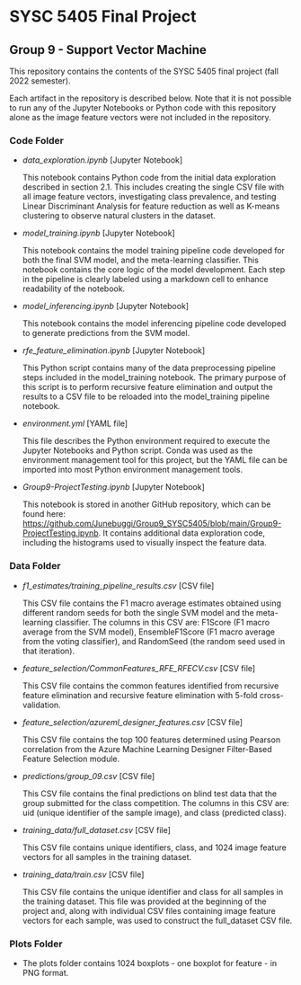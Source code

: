 # SYSC 5405 Final Project
## Group 9 - Support Vector Machine

This repository contains the contents of the SYSC 5405 final project (fall 2022 semester).

Each artifact in the repository is described below. Note that it is not possible to run any of the Jupyter Notebooks or Python code with this repository alone as the image feature vectors were not included in the repository.

### Code Folder

- *data_exploration.ipynb* [Jupyter Notebook]

  This notebook contains Python code from the initial data exploration described in section 2.1. This includes creating the single CSV file   with all image feature vectors, investigating class prevalence, and testing Linear Discriminant Analysis for feature reduction as well as K-means clustering to observe natural clusters in the dataset.

- *model_training.ipynb* [Jupyter Notebook]

  This notebook contains the model training pipeline code developed for both the final SVM model, and the meta-learning classifier. This notebook contains the core logic of the model development. Each step in the pipeline is clearly labeled using a markdown cell to enhance readability of the notebook.
  
- *model_inferencing.ipynb* [Jupyter Notebook]

  This notebook contains the model inferencing pipeline code developed to generate predictions from the SVM model. 

- *rfe_feature_elimination.ipynb* [Jupyter Notebook]

  This Python script contains many of the data preprocessing pipeline steps included in the model_training notebook. The primary purpose of this script is to perform recursive feature elimination and output the results to a CSV file to be reloaded into the model_training pipeline notebook.
  
- *environment.yml* [YAML file]

  This file describes the Python environment required to execute the Jupyter Notebooks and Python script. Conda was used as the environment management tool for this project, but the YAML file can be imported into most Python environment management tools.

- *Group9-ProjectTesting.ipynb* [Jupyter Notebook]

  This notebook is stored in another GitHub repository, which can be found here: https://github.com/Junebuggi/Group9_SYSC5405/blob/main/Group9-ProjectTesting.ipynb. It contains additional data exploration code, including the histograms used to visually inspect the feature data.
 
### Data Folder

- *f1_estimates/training_pipeline_results.csv* [CSV file]

  This CSV file contains the F1 macro average estimates obtained using different random seeds for both the single SVM model and the meta-learning classifier. The columns in this CSV are: F1Score (F1 macro average from the SVM model), EnsembleF1Score (F1 macro average from the voting classifier), and RandomSeed (the random seed used in that iteration).
  
- *feature_selection/CommonFeatures_RFE_RFECV.csv* [CSV file]

  This CSV file contains the common features identified from recursive feature elimination and recursive feature elimination with 5-fold cross-validation.

- *feature_selection/azureml_designer_features.csv* [CSV file]

  This CSV file contains the top 100 features determined using Pearson correlation from the Azure Machine Learning Designer Filter-Based Feature Selection module.

- *predictions/group_09.csv* [CSV file]

  This CSV file contains the final predictions on blind test data that the group submitted for the class competition. The columns in this CSV are: uid (unique identifier of the sample image), and class (predicted class).

- *training_data/full_dataset.csv* [CSV file]

  This CSV file contains unique identifiers, class, and 1024 image feature vectors for all samples in the training dataset.
 
- *training_data/train.csv* [CSV file]

  This CSV file contains the unique identifier and class for all samples in the training dataset. This file was provided at the beginning of the project and, along with individual CSV files containing image feature vectors for each sample, was used to construct the full_dataset CSV file.

### Plots Folder
- The plots folder contains 1024 boxplots - one boxplot for feature - in PNG format. 
